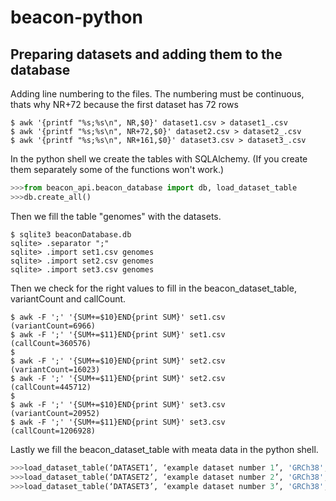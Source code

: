 # beacon-python


## Preparing datasets and adding them to the database
Adding line numbering to the files. The numbering must be continuous, thats why NR+72 because the first dataset has 72 rows

```
$ awk '{printf "%s;%s\n", NR,$0}' dataset1.csv > dataset1_.csv
$ awk '{printf "%s;%s\n", NR+72,$0}' dataset2.csv > dataset2_.csv
$ awk '{printf "%s;%s\n", NR+161,$0}' dataset3.csv > dataset3_.csv
```

In the python shell we create the tables with SQLAlchemy. (If you create them separately some of the functions won't work.)

```python
>>>from beacon_api.beacon_database import db, load_dataset_table
>>>db.create_all()
```

Then we fill the table "genomes" with the datasets.

```
$ sqlite3 beaconDatabase.db
sqlite> .separator ";"
sqlite> .import set1.csv genomes
sqlite> .import set2.csv genomes
sqlite> .import set3.csv genomes
```
Then we check for the right values to fill in the beacon_dataset_table, variantCount and callCount.

```
$ awk -F ';' '{SUM+=$10}END{print SUM}' set1.csv			(variantCount=6966)
$ awk -F ';' '{SUM+=$11}END{print SUM}' set1.csv			(callCount=360576)
$ 
$ awk -F ';' '{SUM+=$10}END{print SUM}' set2.csv			(variantCount=16023)
$ awk -F ';' '{SUM+=$11}END{print SUM}' set2.csv			(callCount=445712)
$ 
$ awk -F ';' '{SUM+=$10}END{print SUM}' set3.csv			(variantCount=20952)
$ awk -F ';' '{SUM+=$11}END{print SUM}' set3.csv			(callCount=1206928)
```

Lastly we fill the beacon_dataset_table with meata data in the python shell.

```python
>>>load_dataset_table(‘DATASET1’, ‘example dataset number 1’, 'GRCh38', 'v1', 6966, 360576, 1, 'externalUrl', 'PUBLIC', 'authorised')
>>>load_dataset_table(‘DATASET2’, ‘example dataset number 2’, 'GRCh38', 'v1', 16023, 445712, 1, 'externalUrl', 'PUBLIC', 'authorised')
>>>load_dataset_table(‘DATASET3’, ‘example dataset number 3’, 'GRCh38', 'v1', 20952, 1206928, 1, 'externalUrl', 'PUBLIC', 'authorised')

```
